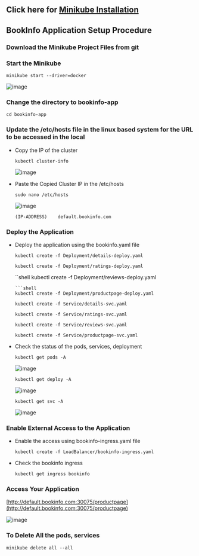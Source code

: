 ## Click here for [Minikube Installation](https://github.com/networked-systems-iith/SDN-CNI-Course/blob/main/minikube/minikube-installation.md)

## BookInfo Application Setup Procedure

### Download the Minikube Project Files from git

### Start the Minikube

`minikube start --driver=docker`

![image](https://github.com/networked-systems-iith/SDN-CNI-Course/assets/24610167/a5f275b9-aa2f-48de-a9e7-879b720fbeef)


### Change the directory to bookinfo-app

```shell
cd bookinfo-app
```

### Update the /etc/hosts file in the linux based system for the URL to be accessed in the local

- Copy the IP of the cluster

  ```shell
  kubectl cluster-info
  ```

  ![image](https://github.com/networked-systems-iith/SDN-CNI-Course/assets/24610167/0242404a-e425-4167-9c31-8e1a2a2a41b1)

- Paste the Copied Cluster IP in the /etc/hosts
  
  ```shell
  sudo nano /etc/hosts
  ```
  
  ![image](https://github.com/networked-systems-iith/SDN-CNI-Course/assets/24610167/e4693e1e-1149-424c-9324-739d38c68527)

  ```shell
  (IP-ADDRESS)    default.bookinfo.com
  ```

### Deploy the Application

- Deploy the application using the bookinfo.yaml file
  ```shell
  kubectl create -f Deployment/details-deploy.yaml
  ```
  ```shell
  kubectl create -f Deployment/ratings-deploy.yaml
  ```
  ``shell
  kubectl create -f Deployment/reviews-deploy.yaml
  ```
  ```shell
  kubectl create -f Deployment/productpage-deploy.yaml
  ```

  ```shell
  kubectl create -f Service/details-svc.yaml
  ```
  ```shell
  kubectl create -f Service/ratings-svc.yaml
  ```
  ```shell
  kubectl create -f Service/reviews-svc.yaml
  ```
  ```shell
  kubectl create -f Service/productpage-svc.yaml
  ```

- Check the status of the pods, services, deployment
  
  ```shell
  kubectl get pods -A
  ```
  ![image](https://github.com/networked-systems-iith/SDN-CNI-Course/assets/24610167/9aad4b03-1d92-481a-87c5-dfb747109f5d)
  
  ```shell
  kubectl get deploy -A
  ```
  ![image](https://github.com/networked-systems-iith/SDN-CNI-Course/assets/24610167/160362d8-5473-45df-a1da-aeceb21973d4)

  ```shell
  kubectl get svc -A
  ```
  ![image](https://github.com/networked-systems-iith/SDN-CNI-Course/assets/24610167/94cec70c-dc20-4f4b-ae05-16f1435913fd)


### Enable External Access to the Application

- Enable the access using bookinfo-ingress.yaml file
  
  ```shell
  kubectl create -f LoadBalancer/bookinfo-ingress.yaml
  ```

- Check the bookinfo ingress
  
  ```shell
  kubectl get ingress bookinfo
  ```
  
### Access Your Application

[http://default.bookinfo.com:30075/productpage](http://default.bookinfo.com:30075/productpage)

![image](https://github.com/networked-systems-iith/SDN-CNI-Course/assets/24610167/e6e788f7-696e-4c77-992e-042e567ae428)

### To Delete All the pods, services

`minikube delete all --all`

